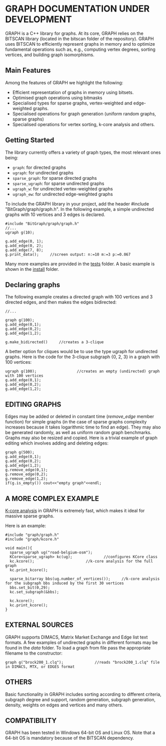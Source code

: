 
GRAPH DOCUMENTATION UNDER DEVELOPMENT
===================

GRAPH is a C++ library for graphs. At its core, GRAPH relies on the BITSCAN library (located in the bitscan folder of the repository). GRAPH uses BITSCAN to efficiently represent graphs in memory and to optimize fundamental operations such as, e.g., computing vertex degrees, sorting vertices, and building graph isomorphisms.

Main Features
-----------------------------
Among the features of GRAPH we highlight the following:
* Efficient representation of graphs in memory using bitsets.
* Optimised graph operations using bitmasks
* Specialised types for sparse graphs, vertex-weighted and edge-weighted graphs.
* Specialised operations for graph generation (uniform random graphs, sparse graphs)
* Specialised operations for vertex sorting, k-core analysis and others. 

Getting Started
-----------------------------
The library currently offers a variety of graph types, the most relevant ones being:
* `graph`: for directed graphs
* `ugraph`: for undirected graphs
* `sparse_graph`: for sparse directed graphs
* `sparse_ugraph`: for sparse undirected graphs
* `ugraph_w`: for undirected vertex-weighted graphs
* `ugraph_ew`: for undirected edge-weighted graphs
 
To include the GRAPH library in your project, add the header #include "BitGraph/graph/graph.h". In the following example, a simple undirected graphs with 10 vertices and 3 edges is declared.

``` plaintext
#include "BitGraph/graph/graph.h"
//...
ugraph g(10);

g.add_edge(0, 1);
g.add_edge(0, 2);
g.add_edge(7, 8);
g.print_data();		//screen output: n:=10 m:=3 p:=0.067
```
Many more examples are provided in the [tests](https://github.com/psanse/BitGraph/tree/master/src/graph/tests) folder. A basic example is shown in the [install](https://github.com/psanse/BitGraph/blob/master/install/src/graph.cpp) folder.

Declaring graphs
-------------------------------
The following example creates a directed graph with 100 vertices and 3 directed edges, and then makes the edges bidirected:
``` plaintext
//...
    
graph g(100);					
g.add_edge(0,1);				
g.add_edge(0,2);
g.add_edge(1,2);

g.make_bidirected()		//creates a 3-clique
```   

A better option for cliques would be to use the type ugraph for undirected graphs. Here is the code for the 3-clique subgraph {0, 2, 3} in a graph with 100 vertices:
   
    ugraph g(100);					//creates an empty (undirected) graph with 100 vertices
	g.add_edge(0,1);				
	g.add_edge(0,2);
	g.add_edge(1,2);

EDITING GRAPHS
-------------------------------

Edges may be added or deleted in constant time (*remove\_edge* member function) for simple graphs (in the case of sparse graphs complexity increases because it takes logarithmic time to find an edge). They may also be generated randomly, as well as uniform random graph benchmarks. Graphs may also be resized and copied. Here is a trivial example of graph editing which involves adding and deleting edges:
   
    graph g(500);							
	g.add_edge(0,1);				
	g.add_edge(0,2);
	g.add_edge(1,2);
	g.remove_edge(0,1);
	g.remove_edge(0,2);
	g.remove_edge(1,2);
    if(g.is_empty()) cout<<"empty graph"<<endl;			

A MORE COMPLEX EXAMPLE
-------------------------------
[K-core analysis](https://en.wikipedia.org/wiki/Degeneracy_(graph_theory)) in GRAPH is extremely fast, which makes it ideal for massive sparse graphs.  

Here is an example:
    
    #include "graph/graph.h" 
    #include "graph/kcore.h" 
   				
    void main(){
	  sparse_ugraph ug("road-belgium-osm");
	  KCore<sparse_ugraph> kc(ug);				//configures KCore class
      kc.kcore();						//k-core analysis for the full graph
	  kc.print_kcore();	

	  sparse_bitarray bbs(ug.number_of_vertices());		//k-core analysis for the subgraph bbs induced by the first 30 vertices
	  bbs.set_bit(0,29);
	  kc.set_subgraph(&bbs);
	 
  	  kc.kcore();    
	  kc.print_kcore();							
    }



    
EXTERNAL SOURCES
-------------------------------

GRAPH supports DIMACS, Matrix Market Exchange and Edge list text formats. A few examples of undirected graphs in different formats may be found in the *data* folder. To load a graph from file pass the appropriate filename to the constructor:

    
    graph g("brock200_1.clq");				//reads "brock200_1.clq" file in DIMACS, MTX, or EDGES format
    
OTHERS
-------------------------------

Basic functionality in GRAPH includes sorting according to different criteria, subgraph degree and support,  random generation, subgraph generation, density, weights on edges and vertices and many others.


COMPATIBILITY
-------------------------------

GRAPH has been tested in Windows 64-bit OS and Linux OS. Note that a 64-bit OS is mandatory because of the BITSCAN dependency.
